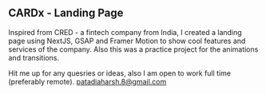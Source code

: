 ## CARDx - Landing Page

Inspired from CRED - a fintech company from India, I created a landing page using NextJS, GSAP and Framer Motion to show cool features and services of the company. Also this was a practice project for the animations and transitions. 

Hit me up for any quesries or ideas, also I am open to work full time (preferably remote). patadiaharsh.8@gmail.com

